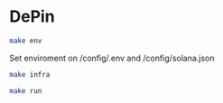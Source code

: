 # DePin

```bash
make env
```

Set enviroment on /config/.env and /config/solana.json

```bash
make infra
```

```bash
make run
```